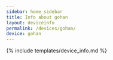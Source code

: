 ```yaml
---
sidebar: home_sidebar
title: Info about gohan
layout: deviceinfo
permalink: /devices/gohan/
device: gohan
---
```

{% include templates/device_info.md %}
